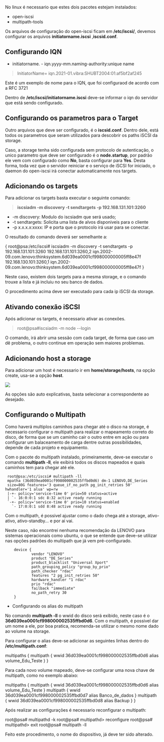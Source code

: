 No linux é necessario que estes dois pacotes estejam instalados:

- open-iscsi
- multipath-tools

Os arquivos de configuração do open-iscsi ficam em **/etc/iscsi/**, devemos configurar os arquivos **initiatorname.iscsi**  ,**iscsid.conf**.

## Configurando IQN

- initiatorname. -  iqn.yyyy-mm.naming-authority:unique name

> InitiatorName= iqn.2021-01.vibra:SHUBT2004:01:af5bf2af245

Este é um exemplo de nome para o IQN, que foi configuraod de acordo com a RFC 3721

Dentro de **/etc/iscsi/initiatorname.iscsi** deve-se informar o iqn do servidor que está sendo configurado.

## Configurando os parametros para o Target

Outro arquivos que deve ser configurado, é o **iscsid.conf**. Dentro dele, está todos os parametros que seram utilizados para descobrir os paths iSCSI da storage.

Caso, a storage tenha sido configurada sem protocolo de autenticação, o unico parametro que deve ser configurado é o **node.startup**, por padrão ele vem com configurado como **No**, basta configurar para **Yes**. Desta forma, toda vez que o servidor reiniciar  e o serviço de iSCSI for iniciado, o daemon do open-iscsi irá conectar automaticamente nos targets.

## Adicionando os targets

Para adicionar os targets basta executar o seguinte comando:

> **iscsiadm -m discovery -t sendtargets -p 192.168.131.101:3260**

- -m discovery: Modulo do iscsiadm que será usado;
- -t sendtargets: Solicita uma lista de alvos disponiveis para o cliente 
- -p x.x.x.x:xxxx: IP e porta que o protocolo irá usar para se conectar.

O resultado do comando deverá ser semelhante a:

{
root@psa:/etc/iscsi# iscsiadm -m discovery -t sendtargets -p 192.168.131.101:3260
192.168.131.101:3260,2 iqn.2002-09.com.lenovo:thinksystem.6d039ea0001cf998000000005ff8e47f
192.168.130.101:3260,1 iqn.2002-09.com.lenovo:thinksystem.6d039ea0001cf998000000005ff8e47f
}

Neste caso, existem dois targets para a mesma storage, e o comando trouxe a lista e já incluiu no seu banco de dados.

O procedimento acima deve ser executado para cada ip iSCSI da storage.

## Ativando conexão iSCSI

Após adicionar os targets, é necessario ativar as conexões.

> root@psa#iscsiadm -m node --login

O comando, irá abrir uma sessão com cada target, de forma que caso um dê problema, o outro continue em operação sem maiores problemas.

## Adicionando host a storage

Para adicionar um host é necessario ir em **home/storage/hosts**, na opção create, usa-se a opção **host**.

<img src="../../../Imagens/manuais-de2000_createhost.png"/>

As opções são auto explicativas, basta selecionar a correspondente ao desejado.

## Configurando o Multipath

Como haverá multiplos caminhos para chegar até o disco na storage, é necessario configurar o multipath para realizar o mapeamento correto do disco, de forma que se um caminho cair o outro entre em ação ou para configurar um balaceamento de carga dentre outras possibilidades, depende de cada projeto e equipamento.

Com o pacote do multipath instalado, primeiramente, deve-se executar o comando **multipath -ll**, ele exibirá todos os discos mapeados e quais caminhos tem para chegar até ele.

```
 root@psa:/etc/iscsi# multipath -ll
 mpatha (36d039ea0001cf998000002535ffbd0d6) dm-1 LENOVO,DE_Series
 size=80G features='3 queue_if_no_path pg_init_retries 50' hwhandler='1 alua' wp=rw
 |-+- policy='service-time 0' prio=50 status=active
 | `- 16:0:0:1 sdc 8:32 active ready running
 `-+- policy='service-time 0' prio=10 status=enabled
   `- 17:0:0:1 sdd 8:48 active ready running
```

Com o multipath, é possivel ajustar como o dado chega até a storage, ativo-ativo, ativo-standby... e por ai vai.

Neste caso, não encontrei nenhuma recomendação da LENOVO para sistemas operacionais como ubuntu, o que se entende que deve-se utilizar nas opções padrões do multipath que já vem pré-configurado.

        device {
                vendor "LENOVO"
                product "DE_Series"
                product_blacklist "Universal Xport"
                path_grouping_policy "group_by_prio"
                path_checker "rdac"
                features "2 pg_init_retries 50"
                hardware_handler "1 rdac"
                prio "rdac"
                failback "immediate"
                no_path_retry 30
        }
- Configurando os alias do multipath

No comando **multipath -ll** o wwid do disco será exibido, neste caso é o **36d039ea0001cf998000002535ffbd0d6**. Com o multipath, é possivel dar um nome a ele, por boa pratica, recomenda-se utilizar o mesmo nome dado ao volume na storage.

Para configurar o alias deve-se adicionar as seguintes linhas dentro do **/etc/multipath.conf**:

 multipaths {
 	multipath {
     	wwid                  36d039ea0001cf998000002535ffbd0d6
         alias   				volume_Edu_Teste
 	}
 }

Para cada novo volume mapeado, deve-se configurar uma nova chave de multipath, como no exemplo abaixo:

 multipaths {
 	multipath {
 		wwid                  36d039ea0001cf998000002535ffbd0d6
 		alias                 volume_Edu_Teste
 	}
	multipath {
 		wwid                  36d039ea0001cf998000002535ffbd0d7
 		alias                 Banco_de_dados
 	}
 	multipath {
 		wwid                  36d039ea0001cf998000002535ffbd0d8
 		alias                 Backup 
 	}
 }

Após realizar as configurações é necessario reconfigurar o multipath:

root@psa# multipathd -k
root@psa# multipathd> reconfigure
root@psa# multipathd> exit
root@psa# multipath -ll

Feito este procedimento, o nome do dispositivo, já deve ter sido alterado.